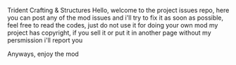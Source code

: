 Trident Crafting & Structures
Hello, welcome to the project issues repo, here you can post any of the mod issues
and i'll try to fix it as soon as possible, feel free to read the codes, just do not use it for doing your own mod
my project has copyright, if you sell it or put it in another page without my persmission i'll report you

Anyways, enjoy the mod
